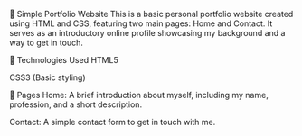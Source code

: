 💼 Simple Portfolio Website
This is a basic personal portfolio website created using HTML and CSS, featuring two main pages: Home and Contact. It serves as an introductory online profile showcasing my background and a way to get in touch.

🔧 Technologies Used
HTML5

CSS3 (Basic styling)

📄 Pages
Home: A brief introduction about myself, including my name, profession, and a short description.

Contact: A simple contact form to get in touch with me.
